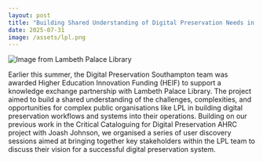 ```yaml
---
layout: post
title: "Building Shared Understanding of Digital Preservation Needs in Lambeth Palace Library"
date: 2025-07-31
image: /assets/lpl.png
---
```


![Image from Lambeth Palace Library](assets/lpl.png "Photo from the top of Lambeth Palace Library")

Earlier this summer, the Digital Preservation Southampton team was awarded Higher Education Innovation Funding (HEIF) to support a knowledge exchange partnership with Lambeth Palace Library. The project aimed to build a shared understanding of the challenges, complexities, and opportunities for complex public organisations like LPL in building digital preservation workflows and systems into their operations. Building on our previous work in the Critical Cataloguing for Digital Preservation AHRC project with Joash Johnson, we organised a series of user discovery sessions aimed at bringing together key stakeholders within the LPL team to discuss their vision for a successful digital preservation system.
